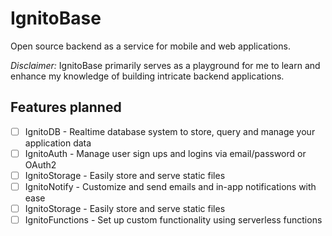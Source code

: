 # IgnitoBase

Open source backend as a service for mobile and web applications.

_Disclaimer:_ IgnitoBase primarily serves as a playground for me to learn and enhance my knowledge of building intricate backend applications.

## Features planned

- [ ] IgnitoDB - Realtime database system to store, query and manage your application data
- [ ] IgnitoAuth - Manage user sign ups and logins via email/password or OAuth2
- [ ] IgnitoStorage - Easily store and serve static files
- [ ] IgnitoNotify - Customize and send emails and in-app notifications with ease
- [ ] IgnitoStorage - Easily store and serve static files
- [ ] IgnitoFunctions - Set up custom functionality using serverless functions
